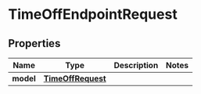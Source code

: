 
# TimeOffEndpointRequest

## Properties
Name | Type | Description | Notes
------------ | ------------- | ------------- | -------------
**model** | [**TimeOffRequest**](TimeOffRequest.md) |  | 



